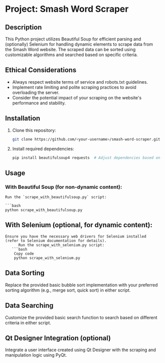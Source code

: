 # Project: Smash Word Scraper

## Description

This Python project utilizes Beautiful Soup for efficient parsing and (optionally) Selenium for handling dynamic elements to scrape data from the Smash Word website. The scraped data can be sorted using customizable algorithms and searched based on specific criteria.

## Ethical Considerations

- Always respect website terms of service and robots.txt guidelines.
- Implement rate limiting and polite scraping practices to avoid overloading the server.
- Consider the potential impact of your scraping on the website's performance and stability.

## Installation

1. Clone this repository:

    ```bash
    git clone https://github.com/<your-username>/smash-word-scraper.git
    ```

2. Install required dependencies:

    ```bash
    pip install beautifulsoup4 requests  # Adjust dependencies based on your needs
    ```

## Usage

### With Beautiful Soup (for non-dynamic content):

    Run the `scrape_with_beautifulsoup.py` script:
    
    ```bash
    python scrape_with_beautifulsoup.py
## With Selenium (optional, for dynamic content):
    Ensure you have the necessary web drivers for Selenium installed (refer to Selenium documentation for details).
          Run the scrape_with_selenium.py script:
       ```bash
        Copy code
        python scrape_with_selenium.py
## Data Sorting
Replace the provided basic bubble sort implementation with your preferred sorting algorithm (e.g., merge sort, quick sort) in either script.

## Data Searching
Customize the provided basic search function to search based on different criteria in either script.

## Qt Designer Integration (optional)
Integrate a user interface created using Qt Designer with the scraping and manipulation logic using PyQt.
